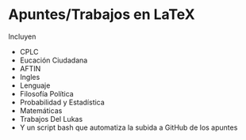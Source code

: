 # Apuntes/Trabajos en LaTeX

Incluyen
- CPLC
- Eucación Ciudadana
- AFTIN
- Ingles
- Lenguaje
- Filosofía Política
- Probabilidad y Estadística
- Matemáticas
- Trabajos Del Lukas
- Y un script bash que automatiza la subida a GitHub de los apuntes
